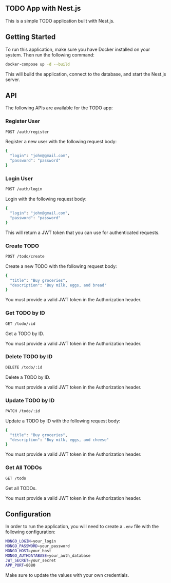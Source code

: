 ## TODO App with Nest.js

This is a simple TODO application built with Nest.js.

## Getting Started

To run this application, make sure you have Docker installed on your system. Then run the following command:

```sh
docker-compose up -d --build
```

This will build the application, connect to the database, and start the Nest.js server.

## API

The following APIs are available for the TODO app:

### Register User

```sh
POST /auth/register
```

Register a new user with the following request body:

```sh
{
  "login": "john@gmail.com",
  "password": "password"
}
```

### Login User

```sh
POST /auth/login
```

Login with the following request body:

```sh
{
  "login": "john@gmail.com",
  "password": "password"
}
```

This will return a JWT token that you can use for authenticated requests.

### Create TODO

```sh
POST /todo/create
```

Create a new TODO with the following request body:

```sh
{
  "title": "Buy groceries",
  "description": "Buy milk, eggs, and bread"
}
```

You must provide a valid JWT token in the Authorization header.

### Get TODO by ID

```sh
GET /todo/:id
```

Get a TODO by ID.

You must provide a valid JWT token in the Authorization header.

### Delete TODO by ID

```sh
DELETE /todo/:id
```

Delete a TODO by ID.

You must provide a valid JWT token in the Authorization header.

### Update TODO by ID

```sh
PATCH /todo/:id
```

Update a TODO by ID with the following request body:

```sh
{
  "title": "Buy groceries",
  "description": "Buy milk, eggs, and cheese"
}
```

You must provide a valid JWT token in the Authorization header.

### Get All TODOs

```sh
GET /todo
```

Get all TODOs.

You must provide a valid JWT token in the Authorization header.

## Configuration

In order to run the application, you will need to create a `.env` file with the following configuration:

```sh
MONGO_LOGIN=your_login
MONGO_PASSWORD=your_password
MONGO_HOST=your_host
MONGO_AUTHDATABASE=your_auth_database
JWT_SECRET=your_secret
APP_PORT=8080
```

Make sure to update the values with your own credentials.


